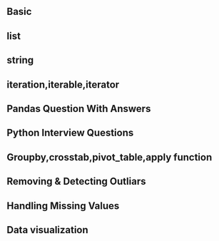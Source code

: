 ## Basic

## list

## string

## iteration,iterable,iterator

## Pandas Question With Answers

## Python Interview Questions

## Groupby,crosstab,pivot_table,apply function

## Removing & Detecting Outliars

## Handling Missing Values

## Data visualization
